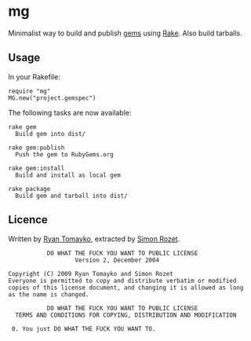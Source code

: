 mg
==

Minimalist way to build and publish [gems](http://rubygems.org) using
[Rake](http://rake.rubyforge.org). Also build tarballs.

Usage
-----

In your Rakefile:

    require "mg"
    MG.new("project.gemspec")

The following tasks are now available:

    rake gem
      Build gem into dist/

    rake gem:publish
      Push the gem to RubyGems.org

    rake gem:install
      Build and install as local gem

    rake package
      Build gem and tarball into dist/

Licence
-------

Written by [Ryan Tomayko](http://tomayko.com/about), extracted
by [Simon Rozet](http://atonie.org).

               DO WHAT THE FUCK YOU WANT TO PUBLIC LICENSE
                       Version 2, December 2004

    Copyright (C) 2009 Ryan Tomayko and Simon Rozet
    Everyone is permitted to copy and distribute verbatim or modified
    copies of this license document, and changing it is allowed as long
    as the name is changed.

               DO WHAT THE FUCK YOU WANT TO PUBLIC LICENSE
      TERMS AND CONDITIONS FOR COPYING, DISTRIBUTION AND MODIFICATION

     0. You just DO WHAT THE FUCK YOU WANT TO.
